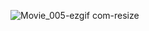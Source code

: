 ![Movie_005-ezgif com-resize](https://github.com/user-attachments/assets/ebba3db8-a27b-4ba9-a5e4-c9d0eac9ad5f)
